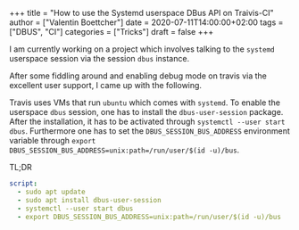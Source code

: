 +++
title = "How to use the Systemd userspace DBus API on Traivis-CI"
author = ["Valentin Boettcher"]
date = 2020-07-11T14:00:00+02:00
tags = ["DBUS", "CI"]
categories = ["Tricks"]
draft = false
+++

I am currently working on a project which involves talking to the
`systemd` userspace session via the session `dbus` instance.

After some fiddling around and enabling debug mode on travis via the
excellent user support, I came up with the following.

Travis uses VMs that run `ubuntu` which comes with `systemd`.  To
enable the userspace `dbus` session, one has to install the
`dbus-user-session` package. After the installation, it has to be
activated through `systemctl --user start dbus`. Furthermore one has
to set the `DBUS_SESSION_BUS_ADDRESS` environment variable through
`export DBUS_SESSION_BUS_ADDRESS=unix:path=/run/user/$(id -u)/bus`.

TL;DR

```yaml
script:
  - sudo apt update
  - sudo apt install dbus-user-session
  - systemctl --user start dbus
  - export DBUS_SESSION_BUS_ADDRESS=unix:path=/run/user/$(id -u)/bus
```